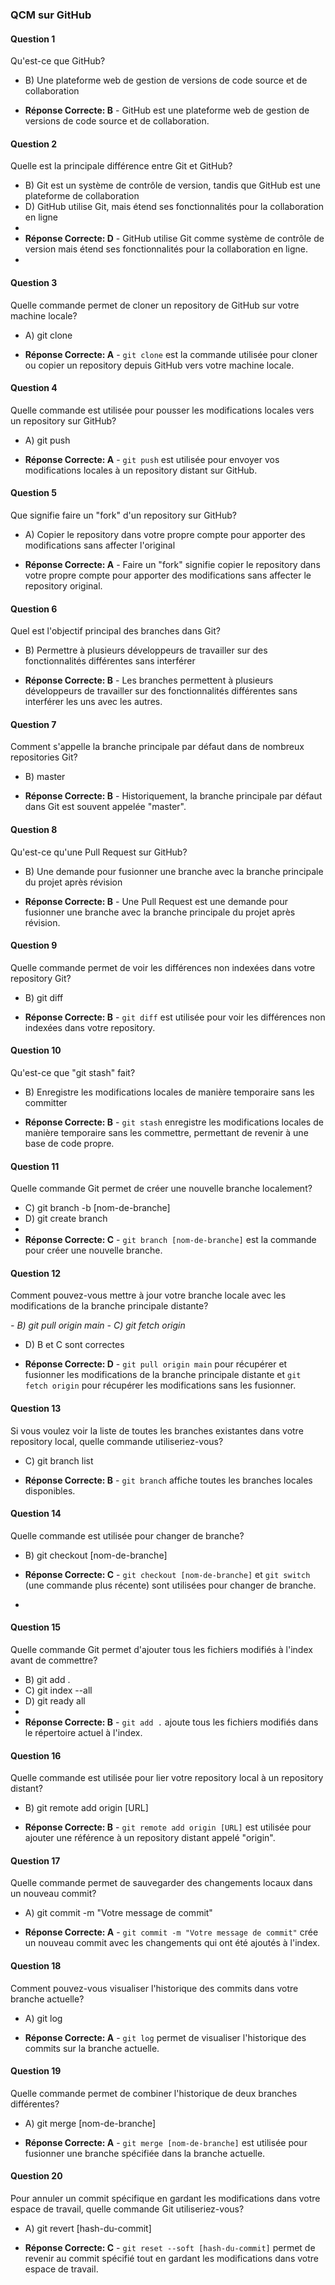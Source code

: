 ### QCM sur GitHub

#### Question 1
Qu'est-ce que GitHub?

- B) Une plateforme web de gestion de versions de code source et de collaboration


- **Réponse Correcte: B** - GitHub est une plateforme web de gestion de versions de code source et de collaboration.
  
#### Question 2
Quelle est la principale différence entre Git et GitHub?

- B) Git est un système de contrôle de version, tandis que GitHub est une plateforme de collaboration
- D) GitHub utilise Git, mais étend ses fonctionnalités pour la collaboration en ligne
- 
- **Réponse Correcte: D** - GitHub utilise Git comme système de contrôle de version mais étend ses fonctionnalités pour la collaboration en ligne.
- 
#### Question 3
Quelle commande permet de cloner un repository de GitHub sur votre machine locale?
- A) git clone


- **Réponse Correcte: A** - `git clone` est la commande utilisée pour cloner ou copier un repository depuis GitHub vers votre machine locale.

#### Question 4
Quelle commande est utilisée pour pousser les modifications locales vers un repository sur GitHub?
- A) git push


- **Réponse Correcte: A** - `git push` est utilisée pour envoyer vos modifications locales à un repository distant sur GitHub.

#### Question 5
Que signifie faire un "fork" d'un repository sur GitHub?
- A) Copier le repository dans votre propre compte pour apporter des modifications sans affecter l'original


- **Réponse Correcte: A** - Faire un "fork" signifie copier le repository dans votre propre compte pour apporter des modifications sans affecter le repository original.

#### Question 6
Quel est l'objectif principal des branches dans Git?

- B) Permettre à plusieurs développeurs de travailler sur des fonctionnalités différentes sans interférer


- **Réponse Correcte: B** - Les branches permettent à plusieurs développeurs de travailler sur des fonctionnalités différentes sans interférer les uns avec les autres.

#### Question 7
Comment s'appelle la branche principale par défaut dans de nombreux repositories Git?
- B) master


- **Réponse Correcte: B** - Historiquement, la branche principale par défaut dans Git est souvent appelée "master".

#### Question 8
Qu'est-ce qu'une Pull Request sur GitHub?
- B) Une demande pour fusionner une branche avec la branche principale du projet après révision


- **Réponse Correcte: B** - Une Pull Request est une demande pour fusionner une branche avec la branche principale du projet après révision.

#### Question 9
Quelle commande permet de voir les différences non indexées dans votre repository Git?

- B) git diff


- **Réponse Correcte: B** - `git diff` est utilisée pour voir les différences non indexées dans votre repository.

#### Question 10
Qu'est-ce que "git stash" fait?

- B) Enregistre les modifications locales de manière temporaire sans les committer


- **Réponse Correcte: B** - `git stash` enregistre les modifications locales de manière temporaire sans les commettre, permettant de revenir à une base de code propre.

#### Question 11
Quelle commande Git permet de créer une nouvelle branche localement?

- C) git branch -b [nom-de-branche]
- D) git create branch
- 
- **Réponse Correcte: C** - `git branch [nom-de-branche]` est la commande pour créer une nouvelle branche.

#### Question 12
Comment pouvez-vous mettre à jour votre branche locale avec les modifications de la branche principale distante?

_- B) git pull origin main_
_- C) git fetch origin_
- D) B et C sont correctes

- **Réponse Correcte: D** - `git pull origin main` pour récupérer et fusionner les modifications de la branche principale distante et `git fetch origin` pour récupérer les modifications sans les fusionner.

#### Question 13
Si vous voulez voir la liste de toutes les branches existantes dans votre repository local, quelle commande utiliseriez-vous?

- C) git branch list


- **Réponse Correcte: B** - `git branch` affiche toutes les branches locales disponibles.

#### Question 14
Quelle commande est utilisée pour changer de branche?

- B) git checkout [nom-de-branche]


- **Réponse Correcte: C** - `git checkout [nom-de-branche]` et `git switch` (une commande plus récente) sont utilisées pour changer de branche.
- 
#### Question 15
Quelle commande Git permet d'ajouter tous les fichiers modifiés à l'index avant de commettre?

- B) git add .
- C) git index --all
- D) git ready all
- 
- **Réponse Correcte: B** - `git add .` ajoute tous les fichiers modifiés dans le répertoire actuel à l'index.


#### Question 16
Quelle commande est utilisée pour lier votre repository local à un repository distant?

- B) git remote add origin [URL]



- **Réponse Correcte: B** - `git remote add origin [URL]` est utilisée pour ajouter une référence à un repository distant appelé "origin".

#### Question 17
Quelle commande permet de sauvegarder des changements locaux dans un nouveau commit?
- A) git commit -m "Votre message de commit"


- **Réponse Correcte: A** - `git commit -m "Votre message de commit"` crée un nouveau commit avec les changements qui ont été ajoutés à l'index.

#### Question 18
Comment pouvez-vous visualiser l'historique des commits dans votre branche actuelle?
- A) git log


- **Réponse Correcte: A** - `git log` permet de visualiser l'historique des commits sur la branche actuelle.

#### Question 19
Quelle commande permet de combiner l'historique de deux branches différentes?
- A) git merge [nom-de-branche]

- **Réponse Correcte: A** - `git merge [nom-de-branche]` est utilisée pour fusionner une branche spécifiée dans la branche actuelle.

#### Question 20
Pour annuler un commit spécifique en gardant les modifications dans votre espace de travail, quelle commande Git utiliseriez-vous?
- A) git revert [hash-du-commit]


- **Réponse Correcte: C** - `git reset --soft [hash-du-commit]` permet de revenir au commit spécifié tout en gardant les modifications dans votre espace de travail.
